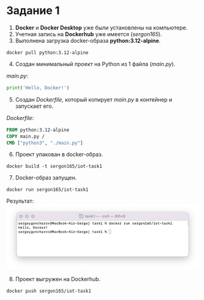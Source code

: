 # Задание 1
1. **Docker** и **Docker Desktop** уже были установлены на компьютере.
2. Учетная запись на **Dockerhub** уже имеется (*sergon165*).
3. Выполнена загрузка docker-образа **python:3.12-alpine**.
```commandline
docker pull python:3.12-alpine
```

4. Создан минимальный проект на Python из 1 файла (*main.py*).

*main.py*:
```python
print('Hello, Docker!')
```

5. Создан *Dockerfile*, который копирует *main.py* в контейнер и запускает его.

*Dockerfile*:
```dockerfile
FROM python:3.12-alpine
COPY main.py /
CMD ["python3", "./main.py"]
```

6. Проект упакован в docker-образ.
```commandline
docker build -t sergon165/iot-task1
```

7. Docker-образ запущен.
```commandline
docker run sergon165/iot-task1
```
Результат:
![](img/task1-run.png)

8. Проект выгружен на Dockerhub.
```commandline
docker push sergon165/iot-task1
```